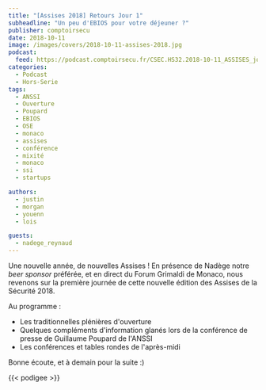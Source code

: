 ```yaml
---
title: "[Assises 2018] Retours Jour 1"
subheadline: "Un peu d'EBIOS pour votre déjeuner ?"
publisher: comptoirsecu
date: 2018-10-11
image: /images/covers/2018-10-11-assises-2018.jpg
podcast:
  feed: https://podcast.comptoirsecu.fr/CSEC.HS32.2018-10-11_ASSISES_jour1.mp3
categories:
  - Podcast
  - Hors-Serie
tags:
  - ANSSI
  - Ouverture
  - Poupard
  - EBIOS
  - OSE
  - monaco
  - assises
  - conférence
  - mixité
  - monaco
  - ssi
  - startups

authors:
  - justin
  - morgan
  - youenn
  - lois

guests:
  - nadege_reynaud
---
```


Une nouvelle année, de nouvelles Assises !
En présence de Nadège notre *beer sponsor* préférée, et en direct du Forum
Grimaldi de Monaco, nous revenons sur la première journée de cette nouvelle
édition des Assises de la Sécurité 2018.

Au programme :

- Les traditionnelles plénières d'ouverture
- Quelques compléments d'information glanés lors de la conférence de presse de
 Guillaume Poupard de l'ANSSI
- Les conférences et tables rondes de l'après-midi

Bonne écoute, et à demain pour la suite :)

{{< podigee >}}
